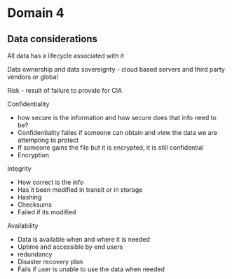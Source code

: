 # Domain 4
## Data considerations

All data has a lifecycle associated with it

Data ownership and data sovereignty - cloud based servers and third party vendors or global

Risk - result of failure to provide for CIA

Confidentiality
 - how secure is the information and how secure does that info need to be?
 - Confidentiality failes if someone can obtain and view the data we are attempting to protect
 - If someone gains the file but it is encrypted, it is still confidential
 - Encryption
 
Integrity
- How correct is the info 
- Has it been modified in transit or in storage
- Hashing
- Checksums
- Failed if its modified

Availability
 - Data is available when and where it is needed
 - Uptime and accessible by end users
 - redundancy 
 - Disaster recovery plan
 - Fails if user is unable to use the data when needed 